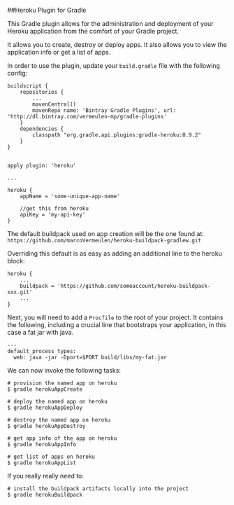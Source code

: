 ##Heroku Plugin for Gradle

This Gradle plugin allows for the administration and deployment of your Heroku
application from the comfort of your Gradle project.

It allows you to create, destroy or deploy apps.
It also allows you to view the application info or get a list of apps.

In order to use the plugin, update your `build.gradle` file with the following config:

    buildscript {
        repositories {
            ...
            mavenCentral()
            mavenRepo name: 'Bintray Gradle Plugins', url: 'http://dl.bintray.com/vermeulen-mp/gradle-plugins'
        }
        dependencies {
            classpath "org.gradle.api.plugins:gradle-heroku:0.9.2"
        }
    }


    apply plugin: 'heroku'

    ...

    heroku {
        appName = 'some-unique-app-name'

        //get this from heroku
        apiKey = 'my-api-key'
    }

The default buildpack used on app creation will be the one found at: `https://github.com/marcoVermeulen/heroku-buildpack-gradlew.git`

Overriding this default is as easy as adding an additional line to the heroku block:

    heroku {
        ...
        buildpack = 'https://github.com/someaccount/heroku-buildpack-xxx.git'
        ...
    }

Next, you will need to add a `Procfile` to the root of your project.
It contains the following, including a crucial line that bootstraps your application, in this case a fat jar with java.

    ---
    default_process_types:
      web: java -jar -Dport=$PORT build/libs/my-fat.jar

We can now invoke the following tasks:

    # provision the named app on heroku
    $ gradle herokuAppCreate

    # deploy the named app on heroku
    $ gradle herokuAppDeploy

    # destroy the named app on heroku
    $ gradle herokuAppDestroy

    # get app info of the app on heroku
    $ gradle herokuAppInfo

    # get list of apps on heroku
    $ gradle herokuAppList

If you really really need to:

    # install the buildpack artifacts locally into the project
    $ gradle herokuBuildpack

